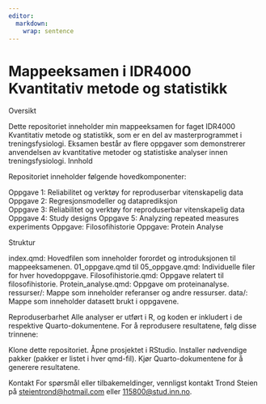 ```yaml
---
editor: 
  markdown: 
    wrap: sentence
---
```


# Mappeeksamen i IDR4000 Kvantitativ metode og statistikk

Oversikt

Dette repositoriet inneholder min mappeeksamen for faget IDR4000 Kvantitativ metode og statistikk, som er en del av masterprogrammet i treningsfysiologi.
Eksamen består av flere oppgaver som demonstrerer anvendelsen av kvantitative metoder og statistiske analyser innen treningsfysiologi.
Innhold

Repositoriet inneholder følgende hovedkomponenter:

Oppgave 1: Reliabilitet og verktøy for reproduserbar vitenskapelig data\
Oppgave 2: Regresjonsmodeller og dataprediksjon\
Oppgave 3: Reliabilitet og verktøy for reproduserbar vitenskapelig data\
Oppgave 4: Study designs
Oppgave 5: Analyzing repeated measures experiments Oppgave: Filosofihistorie Oppgave: Protein Analyse

Struktur

index.qmd: Hovedfilen som inneholder forordet og introduksjonen til mappeeksamenen.
01_oppgave.qmd til 05_oppgave.qmd: Individuelle filer for hver hovedoppgave.
Filosofihistorie.qmd: Oppgave relatert til filosofihistorie.
Protein_analyse.qmd: Oppgave om proteinanalyse.
ressurser/: Mappe som inneholder referanser og andre ressurser.
data/: Mappe som inneholder datasett brukt i oppgavene.

Reproduserbarhet Alle analyser er utført i R, og koden er inkludert i de respektive Quarto-dokumentene.
For å reprodusere resultatene, følg disse trinnene:

Klone dette repositoriet.
Åpne prosjektet i RStudio.
Installer nødvendige pakker (pakker er listet i hver qmd-fil).
Kjør Quarto-dokumentene for å generere resultatene.

Kontakt For spørsmål eller tilbakemeldinger, vennligst kontakt Trond Steien på steientrond@hotmail.com eller 115800@stud.inn.no.
